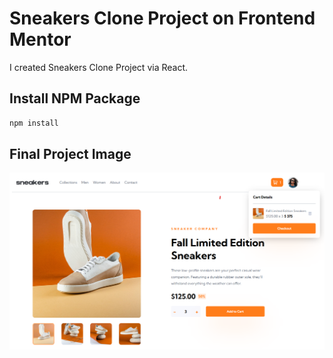 # Sneakers Clone Project on Frontend Mentor

I created Sneakers Clone Project via React.

## Install NPM Package

```js
npm install
```

## Final Project Image

<img src="./final_project.png">
